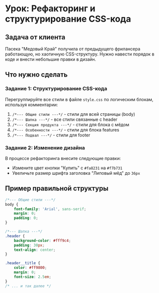 # Урок: Рефакторинг и структурирование CSS-кода

## Задача от клиента
Пасека "Медовый Край" получила от предыдущего фрилансера работающую, но хаотичную CSS-структуру. Нужно навести порядок в коде и внести небольшие правки в дизайн.

## Что нужно сделать

### Задание 1: Структурирование CSS-кода
Перегруппируйте все стили в файле `style.css` по логическим блокам, используя комментарии:

1. `/*--- Общие стили ---*/` - стили для всей страницы (body)
2. `/*--- Шапка ---*/` - все стили связанные с header
3. `/*--- Секция продукта ---*/` - стили для блока с мёдом
4. `/*--- Особенности ---*/` - стили для блока features
5. `/*--- Подвал ---*/` - стили для footer

### Задание 2: Изменение дизайна
В процессе рефакторинга внесите следующие правки:
- Измените цвет кнопки "Купить" с `#fa8231` на `#f7b731`
- Увеличьте размер шрифта заголовка "Липовый мёд" до `36px`

## Пример правильной структуры
```css
/*--- Общие стили ---*/
body {
    font-family: 'Arial', sans-serif;
    margin: 0;
    padding: 0;
}

/*--- Шапка ---*/
.header {
    background-color: #fff9c4;
    padding: 30px;
    text-align: center;
}

.header__title {
    color: #ff9800;
    margin: 0;
    font-size: 2.5em;
}
/* ... и так далее */
